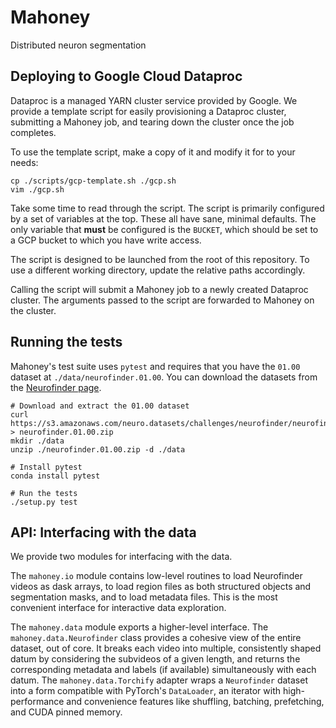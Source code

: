 # Mahoney
Distributed neuron segmentation


## Deploying to Google Cloud Dataproc
Dataproc is a managed YARN cluster service provided by Google. We provide a template script for easily provisioning a Dataproc cluster, submitting a Mahoney job, and tearing down the cluster once the job completes.

To use the template script, make a copy of it and modify it for to your needs:

```shell
cp ./scripts/gcp-template.sh ./gcp.sh
vim ./gcp.sh
```

Take some time to read through the script. The script is primarily configured by a set of variables at the top. These all have sane, minimal defaults. The only variable that **must** be configured is the `BUCKET`, which should be set to a GCP bucket to which you have write access.

The script is designed to be launched from the root of this repository. To use a different working directory, update the relative paths accordingly.

Calling the script will submit a Mahoney job to a newly created Dataproc cluster. The arguments passed to the script are forwarded to Mahoney on the cluster.


## Running the tests

Mahoney's test suite uses `pytest` and requires that you have the `01.00` dataset at `./data/neurofinder.01.00`. You can download the datasets from the [Neurofinder page](http://neurofinder.codeneuro.org/).

```shell
# Download and extract the 01.00 dataset
curl https://s3.amazonaws.com/neuro.datasets/challenges/neurofinder/neurofinder.01.00.zip > neurofinder.01.00.zip
mkdir ./data
unzip ./neurofinder.01.00.zip -d ./data

# Install pytest
conda install pytest

# Run the tests
./setup.py test
```


## API: Interfacing with the data

We provide two modules for interfacing with the data.

The `mahoney.io` module contains low-level routines to load Neurofinder videos as dask arrays, to load region files as both structured objects and segmentation masks, and to load metadata files. This is the most convenient interface for interactive data exploration.

The `mahoney.data` module exports a higher-level interface. The `mahoney.data.Neurofinder` class provides a cohesive view of the entire dataset, out of core. It breaks each video into multiple, consistently shaped datum by considering the subvideos of a given length, and returns the corresponding metadata and labels (if available) simultaneously with each datum. The `mahoney.data.Torchify` adapter wraps a `Neurofinder` dataset into a form compatible with PyTorch's `DataLoader`, an iterator with high-performance and convenience features like shuffling, batching, prefetching, and CUDA pinned memory.
